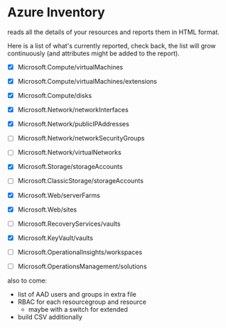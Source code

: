 # Azure Inventory

reads all the details of your resources and reports them in HTML format.

Here is a list of what's currently reported, check back, the list will grow continuously (and attributes might be added to the report).

- [x] Microsoft.Compute/virtualMachines
- [x] Microsoft.Compute/virtualMachines/extensions
- [x] Microsoft.Compute/disks
- [x] Microsoft.Network/networkInterfaces
- [x] Microsoft.Network/publicIPAddresses
- [ ] Microsoft.Network/networkSecurityGroups
- [ ] Microsoft.Network/virtualNetworks
- [x] Microsoft.Storage/storageAccounts
- [ ] Microsoft.ClassicStorage/storageAccounts
- [x] Microsoft\.Web/serverFarms
- [x] Microsoft\.Web/sites
- [ ] Microsoft.RecoveryServices/vaults
- [X] Microsoft.KeyVault/vaults
- [ ] Microsoft.OperationalInsights/workspaces
- [ ] Microsoft.OperationsManagement/solutions


also to come:
- list of AAD users and groups in extra file
- RBAC for each resourcegroup and resource
  - maybe with a switch for extended
- build CSV additionally